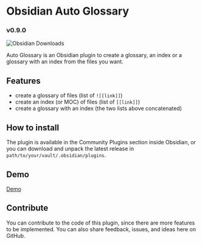 # Obsidian Auto Glossary
### v0.9.0
![Obsidian Downloads](https://img.shields.io/badge/dynamic/json?logo=obsidian&color=%23483699&label=downloads&query=%24%5B%22auto-glossary%22%5D.downloads&url=https%3A%2F%2Fraw.githubusercontent.com%2Fobsidianmd%2Fobsidian-releases%2Fmaster%2Fcommunity-plugin-stats.json)

Auto Glossary is an Obsidian plugin to create a glossary, an index or a glossary with an index from the files you want.

## Features
- create a glossary of files (list of `![[link]]`)
- create an index (or MOC) of files (list of `[[link]]`)
- create a glossary with an index (the two lists above concatenated)

## How to install
The plugin is available in the Community Plugins section inside Obsidian, or you can download and unpack the latest release in `path/to/your/vault/.obsidian/plugins`.

## Demo
[Demo](https://user-images.githubusercontent.com/47503625/199766990-b158263e-4f6b-4c97-8efa-b8bfc2f4b674.webm)

## Contribute
You can contribute to the code of this plugin, since there are more features to be implemented. You can also share feedback, issues, and ideas here on GitHub.
